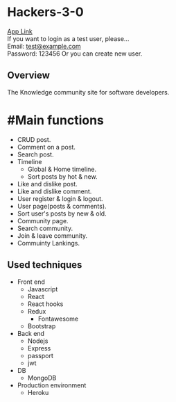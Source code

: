 # Hackers-3-0
[App Link](https://obscure-sands-44528.herokuapp.com/)   
If you want to login as a test user, please...     
Email: test@example.com   
Password: 123456
Or you can create new user.

## Overview
The Knowledge community site for software developers.  

# #Main functions
- CRUD post.
- Comment on a post.
- Search post.
- Timeline
  - Global & Home timeline.
  - Sort posts by hot & new.
- Like and dislike post.
- Like and dislike comment.
- User register & login & logout.
- User page(posts & comments).
- Sort user's posts by new & old.
- Community page.
- Search community.
- Join & leave community.
- Commuinty Lankings.

## Used techniques
- Front end
	- Javascript
  - React
  - React hooks
  - Redux
	- Fontawesome
  - Bootstrap
- Back end
  - Nodejs
  - Express
  - passport
  - jwt
- DB
	- MongoDB
- Production environment
	- Heroku
